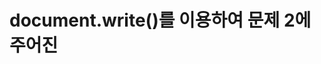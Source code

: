 # document.write()를 이용하여 문제 2에 주어진 <script> 태그에 자바스크립트 코드를 완성하여 다음과 같이 출력되게 하라.

 #### 추가 및 안내 사항

>    1. for문 사용(i의 값이 0부터 9이하까지 1씩 증가하며 반복)
>    >
>    2. for문 사용(i의 값이 0부터 9이하까지 1씩 증가하며 반복)
>    >
>    3. 1번 for문 - 순차적 출력 / 2번 for문 - 값에 동일한 값을 곱하여 출력(제곱)


<br><img src="1.png" width="1000" height="1000" title="px(픽셀) 크기 설정" alt="1번 이미지"></img><br/>
<br><img src="2.png" width="1000" height="600" title="px(픽셀) 크기 설정" alt="1번 이미지"></img><br/>
